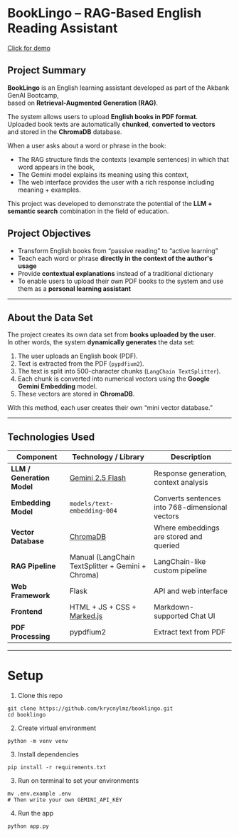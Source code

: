 # BookLingo – RAG-Based English Reading Assistant
[Click for demo](https://booklingo.koraydev.com/)
## Project Summary  
**BookLingo** is an English learning assistant developed as part of the Akbank GenAI Bootcamp,  
based on **Retrieval-Augmented Generation (RAG)**.  

The system allows users to upload **English books in PDF format**.  
Uploaded book texts are automatically **chunked**, **converted to vectors**  
and stored in the **ChromaDB** database.  

When a user asks about a word or phrase in the book:  
-  The RAG structure finds the contexts (example sentences) in which that word appears in the book,  
-  The Gemini model explains its meaning using this context,  
-  The web interface provides the user with a rich response including meaning + examples.  

This project was developed to demonstrate the potential of the **LLM + semantic search** combination in the field of education.

## Project Objectives
- Transform English books from “passive reading” to “active learning”  
- Teach each word or phrase **directly in the context of the author's usage**  
- Provide **contextual explanations** instead of a traditional dictionary  
- To enable users to upload their own PDF books to the system and use them as a **personal learning assistant**  

---

## About the Data Set  

The project creates its own data set from **books uploaded by the user**.  
In other words, the system **dynamically generates** the data set:

1. The user uploads an English book (PDF).  
2. Text is extracted from the PDF (`pypdfium2`).  
3. The text is split into 500-character chunks (`LangChain TextSplitter`).  
4. Each chunk is converted into numerical vectors using the **Google Gemini Embedding** model.  
5. These vectors are stored in **ChromaDB**.  

With this method, each user creates their own “mini vector database.”  

---

## Technologies Used

| Component | Technology / Library | Description |
|----------|------------------------|-----------|
| **LLM / Generation Model** | [Gemini 2.5 Flash](https://ai.google.dev/gemini-api/docs) | Response generation, context analysis |
| **Embedding Model** | `models/text-embedding-004` | Converts sentences into 768-dimensional vectors |
| **Vector Database** | [ChromaDB](https://www.trychroma.com/) | Where embeddings are stored and queried |
| **RAG Pipeline** | Manual (LangChain TextSplitter + Gemini + Chroma) | LangChain-like custom pipeline |
| **Web Framework** | Flask | API and web interface |
| **Frontend** | HTML + JS + CSS + [Marked.js](https://marked.js.org) | Markdown-supported Chat UI |
| **PDF Processing** | pypdfium2 | Extract text from PDF |

---

# Setup
1. Clone this repo
```
git clone https://github.com/krycnylmz/booklingo.git
cd booklingo
```
2. Create virtual environment 
```
python -m venv venv
```
3. Install dependencies
```
pip install -r requirements.txt
```
3. Run on terminal to set your environments
```
mv .env.example .env
# Then write your own GEMINI_API_KEY
```
4. Run the app
```
python app.py
```